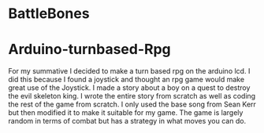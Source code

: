 # BattleBones
# Arduino-turnbased-Rpg

For my summative I decided to make a turn based rpg on the arduino lcd. I did this because I found a joystick and thought an rpg game would make great use of the Joystick. I made a story about a boy on a quest to destroy the evil skeleton king. I wrote the entire story from scratch as well as coding the rest of the game from scratch.  I only used the base song from Sean Kerr but then modified it to make it suitable for my game. The game is largely random in terms of combat but has a strategy in what moves you can do.
